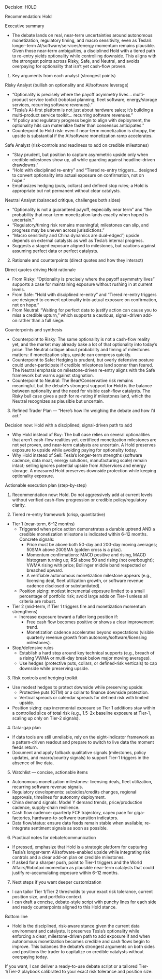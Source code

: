 Decision: HOLD

Recommendation: Hold

Executive summary
- The debate lands on real, near-term uncertainties around autonomous monetization, regulatory timing, and macro sensitivity, even as Tesla’s longer-term AI/software/services/energy momentum remains plausible. Given those near-term ambiguities, a disciplined Hold with a tiered path to re-entry yields optionality while controlling downside. This aligns with the strongest points across Risky, Safe, and Neutral, and avoids overpaying for optionality that isn’t yet cash-flow proven.

1) Key arguments from each analyst (strongest points)

Risky Analyst (bullish on optionality and AI/software leverage)
- “Optionality is precisely where the payoff asymmetry lives… multi-product service toolkit (robotaxi planning, fleet software, energy/storage services, recurring software revenues).” 
- “Tesla’s AI-first platform is not just about hardware sales; it’s building a multi-product service toolkit… recurring software revenues.” 
- “If policy and regulatory progress begin to align with deployment, the optionality hits can materialize faster than consensus anticipates.”
- Counterpoint to Hold risk: even if near-term monetization is choppy, the upside is substantial if the AI/software monetization ramp accelerates.

Safe Analyst (risk-controls and readiness to add on credible milestones)
- “Stay prudent, but position to capture asymmetric upside only when credible milestones show up, all while guarding against headline-driven drawdowns.”
- “Hold with disciplined re-entry” and “Tiered re-entry triggers… designed to convert optionality into actual exposure on confirmation, not on hope.”
- Emphasizes hedging (puts, collars) and defined stop rules; a Hold is appropriate but not permanent without clear catalysts.

Neutral Analyst (balanced critique, challenges both sides)
- “Optionality is not a guaranteed payoff, especially near term” and “the probability that near-term monetization lands exactly when hoped is uncertain.”
- “Regulatory/timing risk remains meaningful; milestones can slip, and progress may be uneven across jurisdictions.”
- “Macro sensitivity and China dynamics are dual-edged”; upside depends on external catalysts as well as Tesla’s internal progress.
- Suggests a staged exposure aligned to milestones, but cautions against assuming perfect data or perfect catalysts.

2) Rationale and counterpoints (direct quotes and how they interact)

Direct quotes driving Hold rationale
- From Risky: “Optionality is precisely where the payoff asymmetry lives” supports a case for maintaining exposure without rushing in at current levels.
- From Safe: “Hold with disciplined re-entry” and “Tiered re-entry triggers are designed to convert optionality into actual exposure on confirmation, not on hope.”
- From Neutral: “Waiting for perfect data to justify action can cause you to miss a credible upturn,” which supports a cautious, signal-driven add-on rather than a full siege.

Counterpoints and synthesis
- Counterpoint to Risky: The same optionality is not a cash-flow reality yet, and the market may already bake a lot of that optionality into today’s price. The Neutral critique about probability and timing of milestones matters: if monetization slips, upside can compress quickly.
- Counterpoint to Safe: Hedging is prudent, but overly defensive posture could under-participate if credible milestones land sooner than feared. The Neutral emphasis on milestone-driven re-entry aligns with the Safe framework but warns against stagnation.
- Counterpoint to Neutral: The Bear/Conservative risk remains meaningful, but the debate’s strongest support for Hold is the balance between optionality and the need for visible cash-flow catalysts. The Risky bull case gives a path for re-rating if milestones land, which the Neutral recognizes as plausible but uncertain.

3) Refined Trader Plan — “Here’s how I’m weighing the debate and how I’d act.”

Decision now: Hold with a disciplined, signal-driven path to add

- Why Hold instead of Buy: The bull case relies on several optionalities that aren’t cash-flow realities yet. certificed monetization milestones are not yet proven, and near-term catalysts are uncertain. A Hold preserves exposure to upside while avoiding paying for optionality today.
- Why Hold instead of Sell: Tesla’s longer-term strengths (software cadence, data moat, energy solutions, manufacturing scale) remain intact; selling ignores potential upside from AI/services and energy storage. A measured Hold preserves downside protection while keeping optionality exposure.

Actionable execution plan (step-by-step)

1) Recommendation now: Hold. Do not aggressively add at current levels without verified cash-flow progression or credible policy/regulatory clarity.

2) Tiered re-entry framework (crisp, quantitative)
- Tier 1 (near-term, 6–12 months)
  - Triggered when price action demonstrates a durable uptrend AND a credible monetization milestone is indicated within 6–12 months. Concrete signals:
    - Price must be above both 50-day and 200-day moving averages; 50SMA above 200SMA (golden cross is a plus).
    - Momentum confirmations: MACD positive and rising, MACD histogram turning up; RSI above 50 and rising (not overbought); VWMA rising with price; Bollinger middle band respected or breached upward.
    - A verifiable autonomous monetization milestone appears (e.g., licensing deal, fleet utilization growth, or software revenue cadence disclosed or substantiated).
  - Position sizing: modest incremental exposure limited to a small percentage of portfolio risk; avoid large adds on Tier-1 unless all criteria are robust.
- Tier 2 (mid-term, if Tier 1 triggers fire and monetization momentum strengthens)
  - Increase exposure toward a fuller long position if:
    - Free cash flow becomes positive or shows a clear improvement trend.
    - Monetization cadence accelerates beyond expectations (visible quarterly revenue growth from autonomy/software/licensing milestones).
- Stop/defensive rules
  - Establish a hard stop around key technical supports (e.g., breach of a rising VWMA or multi-day break below major moving averages).
  - Use hedges (protective puts, collars, or defined-risk verticals) to cap downside while preserving upside.

3) Risk controls and hedging toolkit
- Use modest hedges to protect downside while preserving upside:
  - Protective puts (OTM) or a collar to finance downside protection.
  - Vertical spreads or calendar spreads for defined risk with limited upside.
- Position sizing: cap incremental exposure so Tier 1 additions stay within a controlled slice of total risk (e.g., 1.5–2x baseline exposure at Tier-1, scaling up only on Tier-2 signals).

4) Data-gap plan
- If data tools are still unreliable, rely on the eight-indicator framework as a pattern-driven readout and prepare to switch to live data the moment feeds return.
- Document and apply fallback qualitative signals (milestones, policy updates, and macro/country signals) to support Tier-1 triggers in the absence of live data.

5) Watchlist — concise, actionable items
- Autonomous monetization milestones: licensing deals, fleet utilization, recurring software revenue signals.
- Regulatory developments: subsidies/credits changes, regional approvals, timelines for autonomy deployment.
- China demand signals: Model Y demand trends, price/production cadence, supply-chain resilience.
- Cash flow cadence: quarterly FCF trajectory, capex pace for giga-factories, hardware-to-software transition indicators.
- Data flow/status: ensure data feeds remain stable when available; re-integrate sentiment signals as soon as possible.

6) Practical notes for debate/communication
- If pressed, emphasize that Hold is a strategic platform for capturing Tesla’s longer-term AI/software-enabled upside while integrating risk controls and a clear add-on plan on credible milestones.
- If asked for a sharper push, point to Tier-1 triggers and the World Affairs/Robotaxi momentum as plausible near-term catalysts that could justify re-accumulating exposure within 6–12 months.

7) Next steps if you want deeper customization
- I can tailor Tier 1/Tier 2 thresholds to your exact risk tolerance, current position size, and portfolio context.
- I can draft a concise, debate-style script with punchy lines for each side and ready counterpoints aligned to this Hold stance.

Bottom line
- Hold is the disciplined, risk-aware stance given the current data environment and catalysts. It preserves Tesla’s optionality while enforcing a clear, milestone-driven path to add exposure if and when autonomous monetization becomes credible and cash flows begin to improve. This balances the debate’s strongest arguments on both sides and positions the trader to capitalize on credible catalysts without overpaying today.

If you want, I can deliver a ready-to-use debate script or a tailored Tier-1/Tier-2 playbook calibrated to your exact risk tolerance and position size.
